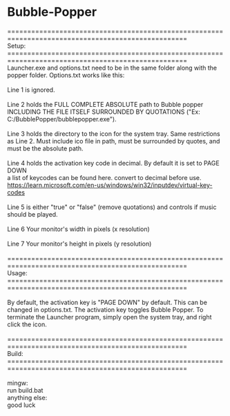 # Bubble-Popper <br>

===================================================================================================<br>
Setup:<br>
===================================================================================================<br>
Launcher.exe and options.txt need to be in the same folder along with the popper folder. Options.txt works like this: <br>
<br>
Line 1 is ignored.<br>
<br>
Line 2 holds the FULL COMPLETE ABSOLUTE path to Bubble popper INCLUDING THE FILE ITSELF SURROUNDED BY QUOTATIONS ("Ex: C:/BubblePopper/bubblepopper.exe").<br>
<br>
Line 3 holds the directory to the icon for the system tray. Same restrictions as Line 2. Must include ico file in path, must be surrounded by quotes, and must be the absolute path.<br>
<br>
Line 4 holds the activation key code in decimal. By default it is set to PAGE DOWN<br>
	a list of keycodes can be found here. convert to decimal before use.<br>
	https://learn.microsoft.com/en-us/windows/win32/inputdev/virtual-key-codes <br>
<br>
Line 5 is either "true" or "false" (remove quotations) and controls if music should be played.<br>
<br>
Line 6 Your monitor's width in pixels (x resolution)<br>
<br>
Line 7 Your monitor's height in pixels (y resolution)<br>
<br>
===================================================================================================<br>
Usage:<br>
===================================================================================================<br>
<br>
By default, the activation key is "PAGE DOWN" by default. This can be changed in options.txt. The activation key toggles Bubble Popper. To terminate the Launcher program, simply open the system tray, and right click the icon. <br>
<br>
===================================================================================================<br>
Build:<br>
===================================================================================================<br>
<br>
mingw:<br>
  run build.bat<br>
anything else:<br>
  good luck<br>


